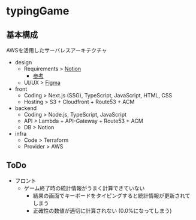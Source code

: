 # typingGame

## 基本構成
AWSを活用したサーバレスアーキテクチャ
- design
  - Requirements > [Notion](https://www.notion.so/ja/templates/category/product-requirements-doc)
    - [参考](https://qiita.com/muraki13/items/3acdfb694cffa30b0f28)
  - UI/UX > [Figma](https://www.figma.com/design/G15Ky4K2VjpGUfqYCopJKO/Portfolio-(SatoTetsuya)?node-id=0-1&t=wCFdjDoeItih3Z42-1)
- front
  - Coding > Next.js (SSG), TypeScript, JavaScript, HTML, CSS
  - Hosting > S3 + Cloudfront + Route53 + ACM
- backend
  - Coding > Node.js, TypeScript, JavaScript
  - API > Lambda + API-Gateway + Route53 + ACM
  - DB > Notion
- infra
  - Code > Terraform
  - Provider > AWS

## ToDo
- フロント
  - ゲーム終了時の統計情報がうまく計算できていない
    - 結果の画面でキーボードをタイピングすると統計情報が更新されてしまう
    - 正確性の数値が適切に計算されない (0.0%になってしまう)

